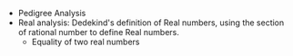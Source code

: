 * Pedigree Analysis
* Real analysis: Dedekind's definition of Real numbers, using the section of
  rational number to define Real numbers.
  * Equality of two real numbers
